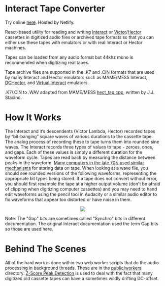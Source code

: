 # Interact Tape Converter

Try online [here](https://interact-tape-converter.netlify.app/).  Hosted by Netlify.

React-based utility for reading and writing [Interact](https://www.old-computers.com/museum/computer.asp?c=1004&st=1) or
[Victor](https://www.old-computers.com/museum/computer.asp?c=151)/[Hector](https://www.old-computers.com/museum/computer.asp?c=427)
cassettes in digitized audio files or archived tape formats so that you can either use these tapes with emulators or with real Interact or Hector machines.

Tapes can be loaded from any audio format but 44khz mono is recommended when digitizing real tapes.

Tape archive files are supported in the .K7 and .CIN formats that are used by many Interact and Hector emulators
such as MAME/MESS Interact, [DCHector](http://dchector.free.fr/index.html), and [Virtual Interact](http://www.geocities.ws/emucompboy/) emulators.

.K7/.CIN to .WAV adapted from MAME/MESS [hect_tap.cpp](https://github.com/mamedev/mame/blob/master/src/lib/formats/hect_tap.cpp), written by J.J. Stacino.

# How It Works

The Interact and it’s descendents (Victor Lambda, Hector) recorded tapes by “bit-banging” square waves of various durations to the cassette tape. 
The analog process of recording these to tape turns them into rounded sine waves. The Interact records three types of values to tape - zeroes, ones, and gaps. 
Each of these values is simply a different duration for the waveform cycle. Tapes are read back by measuring the distance between peaks in the waveform. 
[Many computers in the late 70’s used similar mechanisms](https://www.pagetable.com/?p=32) for storing data on tape. 
When looking at a wave file, you should see rounded versions of the 
following waveforms, representing the appropriate bit types being stored. If a tape does not convert without error, you should first resample the 
tape at a higher output volume (don't be afraid of clipping when digitizing computer cassettes) and you may need to hand edit waveforms using the 
pencil tool in Audacity or a similar audio editor to fix waveforms that appear too distorted or have noise in them.

<p align="center"><img src="https://user-images.githubusercontent.com/105246/130365204-2e06a02b-133a-42a5-96ff-a2a092bf09cc.png"/></p>

Note: The "Gap" bits are sometimes called "Synchro" bits in different documentation.  The original Interact documentation used the term Gap bits
so those are used here.

# Behind The Scenes

All of the hard work is done within two web worker scripts that do the audio processing in background threads.
These are in the [public/workers](https://github.com/edanuff/interact-tape-converter/tree/master/public/workers) directory.
[Z-Score Peak Detection](https://stackoverflow.com/questions/22583391/peak-signal-detection-in-realtime-timeseries-data/) is used 
to deal with the fact that many digitized old cassette tapes can have a sometimes wildly drifting DC-offset.
